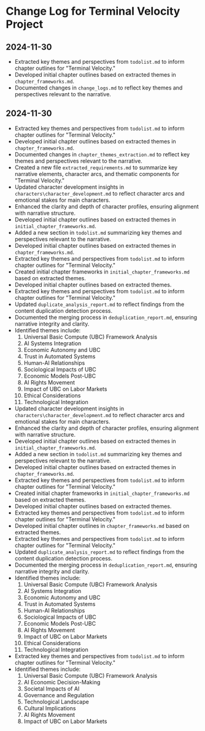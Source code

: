 # Change Log for Terminal Velocity Project

## 2024-11-30
- Extracted key themes and perspectives from `todolist.md` to inform chapter outlines for "Terminal Velocity."
- Developed initial chapter outlines based on extracted themes in `chapter_frameworks.md`.
- Documented changes in `change_logs.md` to reflect key themes and perspectives relevant to the narrative.

## 2024-11-30
- Extracted key themes and perspectives from `todolist.md` to inform chapter outlines for "Terminal Velocity."
- Developed initial chapter outlines based on extracted themes in `chapter_frameworks.md`.
- Documented changes in `chapter_themes_extraction.md` to reflect key themes and perspectives relevant to the narrative.
- Created a new file `extracted_requirements.md` to summarize key narrative elements, character arcs, and thematic components for "Terminal Velocity."
- Updated character development insights in `characters\character_development.md` to reflect character arcs and emotional stakes for main characters.
- Enhanced the clarity and depth of character profiles, ensuring alignment with narrative structure.
- Developed initial chapter outlines based on extracted themes in `initial_chapter_frameworks.md`.
- Added a new section in `todolist.md` summarizing key themes and perspectives relevant to the narrative.
- Developed initial chapter outlines based on extracted themes in `chapter_frameworks.md`.
- Extracted key themes and perspectives from `todolist.md` to inform chapter outlines for "Terminal Velocity."
- Created initial chapter frameworks in `initial_chapter_frameworks.md` based on extracted themes.
- Developed initial chapter outlines based on extracted themes.
- Extracted key themes and perspectives from `todolist.md` to inform chapter outlines for "Terminal Velocity."
- Updated `duplicate_analysis_report.md` to reflect findings from the content duplication detection process.
- Documented the merging process in `deduplication_report.md`, ensuring narrative integrity and clarity.
- Identified themes include:
  1. Universal Basic Compute (UBC) Framework Analysis
  2. AI Systems Integration
  3. Economic Autonomy and UBC
  4. Trust in Automated Systems
  5. Human-AI Relationships
  6. Sociological Impacts of UBC
  7. Economic Models Post-UBC
  8. AI Rights Movement
  9. Impact of UBC on Labor Markets
  10. Ethical Considerations
  11. Technological Integration
- Updated character development insights in `characters\character_development.md` to reflect character arcs and emotional stakes for main characters.
- Enhanced the clarity and depth of character profiles, ensuring alignment with narrative structure.
- Developed initial chapter outlines based on extracted themes in `initial_chapter_frameworks.md`.
- Added a new section in `todolist.md` summarizing key themes and perspectives relevant to the narrative.
- Developed initial chapter outlines based on extracted themes in `chapter_frameworks.md`.
- Extracted key themes and perspectives from `todolist.md` to inform chapter outlines for "Terminal Velocity."
- Created initial chapter frameworks in `initial_chapter_frameworks.md` based on extracted themes.
- Developed initial chapter outlines based on extracted themes.
- Extracted key themes and perspectives from `todolist.md` to inform chapter outlines for "Terminal Velocity."
- Developed initial chapter outlines in `chapter_frameworks.md` based on extracted themes.
- Extracted key themes and perspectives from `todolist.md` to inform chapter outlines for "Terminal Velocity."
- Updated `duplicate_analysis_report.md` to reflect findings from the content duplication detection process.
- Documented the merging process in `deduplication_report.md`, ensuring narrative integrity and clarity.
- Identified themes include:
  1. Universal Basic Compute (UBC) Framework Analysis
  2. AI Systems Integration
  3. Economic Autonomy and UBC
  4. Trust in Automated Systems
  5. Human-AI Relationships
  6. Sociological Impacts of UBC
  7. Economic Models Post-UBC
  8. AI Rights Movement
  9. Impact of UBC on Labor Markets
  10. Ethical Considerations
  11. Technological Integration
- Extracted key themes and perspectives from `todolist.md` to inform chapter outlines for "Terminal Velocity."
- Identified themes include:
  1. Universal Basic Compute (UBC) Framework Analysis
  2. AI Economic Decision-Making
  3. Societal Impacts of AI
  4. Governance and Regulation
  5. Technological Landscape
  6. Cultural Implications
  7. AI Rights Movement
  8. Impact of UBC on Labor Markets
